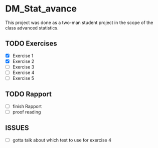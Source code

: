 # DM_Stat_avance

This project was done as a two-man student project in the scope of the class advanced statistics.

## TODO Exercises
- [x] Exercise 1
- [x] Exercise 2
- [ ] Exercise 3
- [ ] Exercise 4
- [ ] Exercise 5

## TODO Rapport
- [ ] finish Rapport
- [ ] proof reading

## ISSUES 
- [ ] gotta talk about which test to use for exercise 4